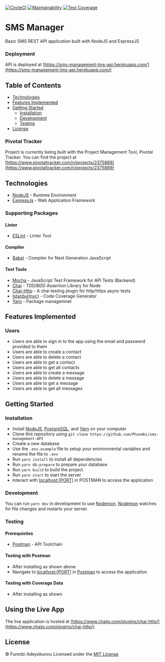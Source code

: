 [![CircleCI](https://circleci.com/gh/Phunmbi/sms-management-API.svg?style=svg)](https://circleci.com/gh/Phunmbi/sms-management-API) [![Maintainability](https://api.codeclimate.com/v1/badges/37768409d26eb4d278c7/maintainability)](https://codeclimate.com/github/Phunmbi/sms-management-API/maintainability) [![Test Coverage](https://api.codeclimate.com/v1/badges/37768409d26eb4d278c7/test_coverage)](https://codeclimate.com/github/Phunmbi/sms-management-API/test_coverage)

# SMS Manager
Basic SMS REST API application built with NodeJS and ExpressJS


### Deployment
API is deployed at [https://sms-management-lms-api.herokuapp.com/](https://sms-management-lms-api.herokuapp.com/)

## Table of Contents
* [Technologies](#technologies)
* [Features Implemented](#features-implemented)
* [Getting Started](#getting-started)
  * [Installation](#installation)
  * [Development](#development)
  * [Testing](#testing)
* [License](#license)
### Pivotal Tracker
Project is currently being built with the Project Management Tool, Pivotal Tracker.
You can find the project at [https://www.pivotaltracker.com/n/projects/2375889](https://www.pivotaltracker.com/n/projects/2375889)
## Technologies
* [NodeJS](https://nodejs.org/) - Runtime Environment
* [ExpressJs](https://expressjs.com/) - Web Application Framework
### Supporting Packages
#### Linter
* [ESLint](https://eslint.org/) - Linter Tool
#### Compiler
* [Babel](https://eslint.org/) - Compiler for Next Generation JavaScript
#### Test Tools
* [Mocha](https://mochajs.org/) - JavaScript Test Framework for API Tests (Backend)
* [Chai](http://chaijs.com/) - TDD/BDD Assertion Library for Node
* [Chai-Http](https://www.chaijs.com/plugins/chai-http/) - A chai testing plugin for http/https async tests
* [Istanbul(nyc)](https://istanbul.js.org/) - Code Coverage Generator
* [Yarn](https://yarnpkg.org/) - Package managemnet
## Features Implemented
### Users
* Users are able to sign in to the app using the email and password provided to them
* Users are able to create a contact
* Users are able to delete a contact
* Users are able to get a contact
* Users are able to get all contacts
* Users are able to create a message
* Users are able to delete a message
* Users are able to get a message
* Users are able to get all messages
## Getting Started
### Installation
* Install [NodeJS](https://nodejs.org/), [PostgreSQL](https://www.postgresql.org/), and [Yarn](https://www.yarnpkg.org/) on your computer
* Clone this repository using `git clone https://github.com/Phunmbi/sms-management-API`
* Create a new database
* Use the `.env.example` file to setup your environmental variables and rename the file to `.env`
* Run `yarn install` to install all dependencies
* Run `yarn db:prepare` to prepare your database
* Run `yarn build` to build the project
* Run `yarn start` to start the server
* Interact with [localhost:[PORT]](http://localhost:[PORT]/) in POSTMAN to access the application
### Development
You can run `yarn dev` in development to use [Nodemon](https://nodemon.io/).
[Nodemon](https://nodemon.io/) watches for file changes and restarts your server.
### Testing
#### Prerequisites
* [Postman](https://getpostman.com/) - API Toolchain
#### Testing with Postman
* After installing as shown above
* Navigate to [localhost:[PORT]](http://localhost:[PORT]/) in [Postman](https://getpostman.com/) to access the application
#### Testing with Coverage Data
* After installing as shown
## Using the Live App
The live application is hosted at [https://www.chaijs.com/plugins/chai-http/](https://www.chaijs.com/plugins/chai-http/).
## License
&copy; Funmbi Adeyokunnu
Licensed under the [MIT License](https://github.com/Phunmbi/sms-management-API/blob/master/LICENSE)
